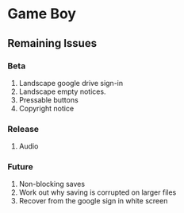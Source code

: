 # Game Boy

## Remaining Issues

### Beta

1. Landscape google drive sign-in
2. Landscape empty notices.
3. Pressable buttons
4. Copyright notice

### Release

1. Audio

### Future

1. Non-blocking saves
2. Work out why saving is corrupted on larger files
3. Recover from the google sign in white screen

